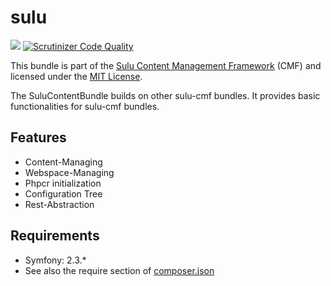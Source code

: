 sulu
=================
[![](https://travis-ci.org/sulu-cmf/sulu.png)](https://travis-ci.org/sulu-cmf/sulu)
[![Scrutinizer Code Quality](https://scrutinizer-ci.com/g/sulu-cmf/sulu/badges/quality-score.png?s=a4e66cebefa4fb6f55f50066d516dc4ab9ba3d86)](https://scrutinizer-ci.com/g/sulu-cmf/sulu/)

This bundle is part of the [Sulu Content Management Framework](https://github.com/sulu-cmf/sulu-standard) (CMF) and licensed under the [MIT License](https://github.com/sulu-cmf/SuluContentBundle/blob/develop/LICENSE).

The SuluContentBundle builds on other sulu-cmf bundles. It provides basic functionalities for sulu-cmf bundles.

## Features

* Content-Managing
* Webspace-Managing
* Phpcr initialization
* Configuration Tree
* Rest-Abstraction

## Requirements

* Symfony: 2.3.*
* See also the require section of [composer.json](https://github.com/sulu-cmf/sulu/blob/develop/composer.json)

